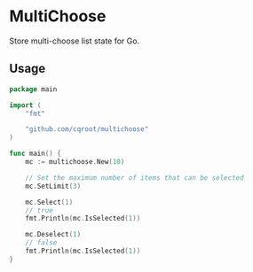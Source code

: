 # MultiChoose

Store multi-choose list state for Go.

## Usage

```go
package main

import (
	"fmt"

	"github.com/cqroot/multichoose"
)

func main() {
	mc := multichoose.New(10)

	// Set the maximum number of items that can be selected
	mc.SetLimit(3)

	mc.Select(1)
	// true
	fmt.Println(mc.IsSelected(1))

	mc.Deselect(1)
	// false
	fmt.Println(mc.IsSelected(1))
}
```
